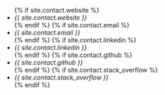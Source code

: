 <ul class="show-print">
  {% if site.contact.website %}
    <li><i class="fa fa-globe fa-2x" aria-hidden="true"></i> <i>{{ site.contact.website }}</i></li>
  {% endif %}
  {% if site.contact.email %}
    <li><i class="fa fa-envelope fa-2x" aria-hidden="true"></i> <i>{{ site.contact.email }}</i></li>
  {% endif %}
  {% if site.contact.linkedin %}
    <li><i class="fa fa-linkedin fa-2x" aria-hidden="true"></i> <i>{{ site.contact.linkedin }}</i></li>
  {% endif %}
  {% if site.contact.github %}
    <li><i class="fa fa-github fa-2x" aria-hidden="true"></i> <i>{{ site.contact.github }}</i></li>
  {% endif %}
  {% if site.contact.stack_overflow %}
    <li><i class="fa fa-stack-overflow fa-2x" aria-hidden="true"></i> <i>{{ site.contact.stack_overflow }}</i></li>
  {% endif %}
</ul>

